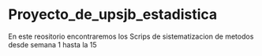 # Proyecto_de_upsjb_estadistica
En este reositorio encontraremos los Scrips de sistematizacion de metodos desde semana 1 hasta la 15
